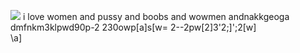 ![](https://pixelbank.neocities.org/decome/birds/4a9ca958.gif)  i love women and pussy and boobs and wowmen andnakkgeoga dmfnkm3klpwd90p-2 230owp[a]s[w=
2--2pw[2]3'2;]';2[w]\
\a]

